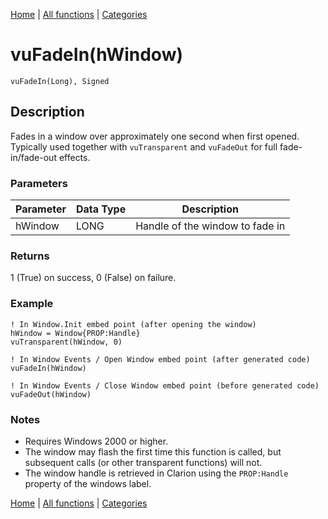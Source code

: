 [Home](../index.md) | [All functions](../all-functions.md) | [Categories](../categories/index.md)

# vuFadeIn(hWindow)

```Prototype
vuFadeIn(Long), Signed
```


## Description
Fades in a window over approximately one second when first opened. Typically used together with `vuTransparent` and `vuFadeOut` for full fade-in/fade-out effects.

### Parameters

| Parameter | Data Type | Description                         |
|-----------|-----------|-------------------------------------|
| hWindow   | LONG      | Handle of the window to fade in     |

### Returns
1 (True) on success, 0 (False) on failure.

### Example

```Clarion
! In Window.Init embed point (after opening the window)
hWindow = Window{PROP:Handle}
vuTransparent(hWindow, 0)

! In Window Events / Open Window embed point (after generated code)
vuFadeIn(hWindow)

! In Window Events / Close Window embed point (before generated code)
vuFadeOut(hWindow)
```

### Notes
- Requires Windows 2000 or higher.  
- The window may flash the first time this function is called, but subsequent calls (or other transparent functions) will not.  
- The window handle is retrieved in Clarion using the `PROP:Handle` property of the windows label.

[Home](../index.md) | [All functions](../all-functions.md) | [Categories](../categories/index.md)
